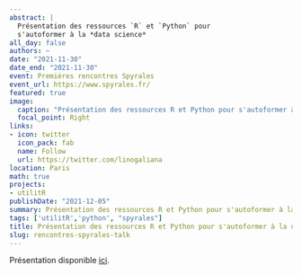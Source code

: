 ```yaml
---
abstract: |
  Présentation des ressources `R` et `Python` pour
  s'autoformer à la *data science*
all_day: false
authors: ~
date: "2021-11-30"
date_end: "2021-11-30"
event: Premières rencontres Spyrales
event_url: https://www.spyrales.fr/
featured: true
image:
  caption: "Présentation des ressources R et Python pour s'autoformer à la data science"
  focal_point: Right
links:
- icon: twitter
  icon_pack: fab
  name: Follow
  url: https://twitter.com/linogaliana
location: Paris
math: true
projects:
- utilitR
publishDate: "2021-12-05"
summary: Présentation des ressources R et Python pour s'autoformer à la data science
tags: ['utilitR','python', "spyrales"]
title: Présentation des ressources R et Python pour s'autoformer à la data science
slug: rencontres-spyrales-talk
---
```


Présentation disponible [ici](https://linogaliana-spyrales-rencontres-prez.netlify.app/#1).



<!-----------
url_code: ""
url_pdf: ""
url_slides: ""
url_video: ""

{{% callout note %}}
Click on the **Slides** button above to view the built-in slides feature.
{{% /callout %}}

Slides can be added in a few ways:

- **Create** slides using Academic's [*Slides*](https://sourcethemes.com/academic/docs/managing-content/#create-slides) feature and link using `slides` parameter in the front matter of the talk file
- **Upload** an existing slide deck to `static/` and link using `url_slides` parameter in the front matter of the talk file
- **Embed** your slides (e.g. Google Slides) or presentation video on this page using [shortcodes](https://sourcethemes.com/academic/docs/writing-markdown-latex/).

Further talk details can easily be added to this page using *Markdown* and $\rm \LaTeX$ math code.
--------------->
